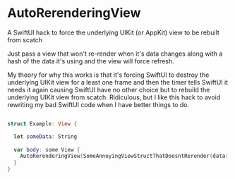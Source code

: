 # AutoRerenderingView

A SwiftUI hack to force the underlying UIKit (or AppKit) view to be rebuilt from scatch

Just pass a view that won't re-render when it's data changes along with a hash of the data it's using and the view will force refresh.

My theory for why this works is that it's forcing SwiftUI to destroy the underlying UIKit view for a least one frame and then the timer tells SwiftUI it needs it again causing SwiftUI have no other choice but to rebuild the underlying UIKit view from scatch. Ridiculous, but I like this hack to avoid rewriting my bad SwiftUI code when I have better things to do.

```swift

struct Example: View {

  let someData: String
  
  var body: some View {
    AutoRerenderingView(SomeAnnoyingViewStructThatDoesntRerender(data: someData), hash: someData.hash)
  }
}

```
